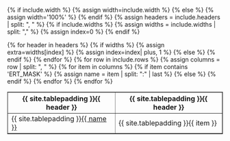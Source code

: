 {% if include.width %}
{% assign width=include.width %}
{% else %}
{% assign width='100%' %}
{% endif %}
{% assign headers = include.headers | split: ", " %}
{% if include.widths %}
{% assign widths = include.widths | split: "," %}
{% assign index=0 %}
{% endif %}

<table border="1" width="{{ width }}">
  <tr>
    {% for header in headers %}
    {% if widths %}
    {% assign extra=widths[index] %}
    <th width="{{ extra }}">{{ site.tablepadding }}{{ header }}</th>
    {% assign index=index| plus, 1 %}
    {% else %}
    <th>{{ site.tablepadding }}{{ header }}</th>
    {% endif %}
    {% endfor %}
  </tr>
  {% for row in include.rows %}
  <tr>
    {% assign columns = row | split: ", " %}
    {% for item in columns %}
    {% if item contains 'ERT_MASK' %}
    {% assign name = item | split: ":" | last %}
    <td>{{ site.tablepadding }}<a href="{{ site.ert_mask_folder | append: name | relative_url }}" {{ include.download }}>{{ name }}</a></td>
    {% else %}
    <td>{{ site.tablepadding }}{{ item }}</td>
    {% endif %}
    {% endfor %}
  </tr>
  {% endfor %}
  
</table>
